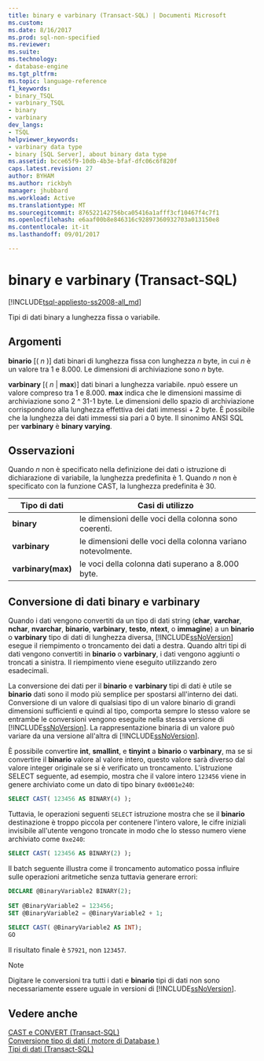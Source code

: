 ```yaml
---
title: binary e varbinary (Transact-SQL) | Documenti Microsoft
ms.custom: 
ms.date: 8/16/2017
ms.prod: sql-non-specified
ms.reviewer: 
ms.suite: 
ms.technology:
- database-engine
ms.tgt_pltfrm: 
ms.topic: language-reference
f1_keywords:
- binary_TSQL
- varbinary_TSQL
- binary
- varbinary
dev_langs:
- TSQL
helpviewer_keywords:
- varbinary data type
- binary [SQL Server], about binary data type
ms.assetid: bcce65f9-10db-4b3e-bfaf-dfc06c6f820f
caps.latest.revision: 27
author: BYHAM
ms.author: rickbyh
manager: jhubbard
ms.workload: Active
ms.translationtype: MT
ms.sourcegitcommit: 876522142756bca05416a1afff3cf10467f4c7f1
ms.openlocfilehash: e6aaf00b8e846316c92897360932703a013150e8
ms.contentlocale: it-it
ms.lasthandoff: 09/01/2017

---
```

# <a name="binary-and-varbinary-transact-sql"></a>binary e varbinary (Transact-SQL)
[!INCLUDE[tsql-appliesto-ss2008-all_md](../../includes/tsql-appliesto-ss2008-all-md.md)]

Tipi di dati binary a lunghezza fissa o variabile.
  
## <a name="arguments"></a>Argomenti  
**binario** [(  *n*  )] dati binari di lunghezza fissa con lunghezza  *n*  byte, in cui  *n*  è un valore tra 1 e 8.000. Le dimensioni di archiviazione sono  *n*  byte.
  
**varbinary** [(  *n*   |  **max**)] dati binari a lunghezza variabile. *n*può essere un valore compreso tra 1 e 8.000. **max** indica che le dimensioni massime di archiviazione sono 2 ^ 31-1 byte. Le dimensioni dello spazio di archiviazione corrispondono alla lunghezza effettiva dei dati immessi + 2 byte. È possibile che la lunghezza dei dati immessi sia pari a 0 byte. Il sinonimo ANSI SQL per **varbinary** è **binary varying**.
  
## <a name="remarks"></a>Osservazioni  
Quando  *n*  non è specificato nella definizione dei dati o istruzione di dichiarazione di variabile, la lunghezza predefinita è 1. Quando  *n*  non è specificato con la funzione CAST, la lunghezza predefinita è 30.

| Tipo di dati | Casi di utilizzo |
| --- | --- |
| **binary** | le dimensioni delle voci della colonna sono coerenti.|
| **varbinary** | le dimensioni delle voci della colonna variano notevolmente.|
| **varbinary(max)** | le voci della colonna dati superano a 8.000 byte.|


## <a name="converting-binary-and-varbinary-data"></a>Conversione di dati binary e varbinary
Quando i dati vengono convertiti da un tipo di dati string (**char**, **varchar**, **nchar**, **nvarchar**, **binario**, **varbinary**, **testo**, **ntext**, o **immagine**) a un **binario** o **varbinary** tipo di dati di lunghezza diversa, [!INCLUDE[ssNoVersion](../../includes/ssnoversion-md.md)] esegue il riempimento o troncamento dei dati a destra. Quando altri tipi di dati vengono convertiti in **binario** o **varbinary**, i dati vengono aggiunti o troncati a sinistra. Il riempimento viene eseguito utilizzando zero esadecimali.
  
La conversione dei dati per il **binario** e **varbinary** tipi di dati è utile se **binario** dati sono il modo più semplice per spostarsi all'interno dei dati. Conversione di un valore di qualsiasi tipo di un valore binario di grandi dimensioni sufficienti e quindi al tipo, comporta sempre lo stesso valore se entrambe le conversioni vengono eseguite nella stessa versione di [!INCLUDE[ssNoVersion](../../includes/ssnoversion-md.md)]. La rappresentazione binaria di un valore può variare da una versione all'altra di [!INCLUDE[ssNoVersion](../../includes/ssnoversion-md.md)].
  
È possibile convertire **int**, **smallint**, e **tinyint** a **binario** o **varbinary**, ma se si convertire il **binario** valore al valore intero, questo valore sarà diverso dal valore integer originale se si è verificato un troncamento. L'istruzione SELECT seguente, ad esempio, mostra che il valore intero `123456` viene in genere archiviato come un dato di tipo binary `0x0001e240`:
  
```sql
SELECT CAST( 123456 AS BINARY(4) );  
```  
  
Tuttavia, le operazioni seguenti `SELECT` istruzione mostra che se il **binario** destinazione è troppo piccola per contenere l'intero valore, le cifre iniziali invisibile all'utente vengono troncate in modo che lo stesso numero viene archiviato come `0xe240`:
  
```sql
SELECT CAST( 123456 AS BINARY(2) );  
```  
  
Il batch seguente illustra come il troncamento automatico possa influire sulle operazioni aritmetiche senza tuttavia generare errori:
  
```sql
DECLARE @BinaryVariable2 BINARY(2);  
  
SET @BinaryVariable2 = 123456;  
SET @BinaryVariable2 = @BinaryVariable2 + 1;  
  
SELECT CAST( @BinaryVariable2 AS INT);  
GO  
```  
  
Il risultato finale è `57921`, non `123457`.
  
> [!NOTE]  
>  Digitare le conversioni tra tutti i dati e **binario** tipi di dati non sono necessariamente essere uguale in versioni di [!INCLUDE[ssNoVersion](../../includes/ssnoversion-md.md)].  
  
## <a name="see-also"></a>Vedere anche
[CAST e CONVERT &#40;Transact-SQL&#41;](../../t-sql/functions/cast-and-convert-transact-sql.md)  
[Conversione tipo di dati &#40; motore di Database &#41;](../../t-sql/data-types/data-type-conversion-database-engine.md)  
[Tipi di dati &#40;Transact-SQL&#41;](../../t-sql/data-types/data-types-transact-sql.md)
  
  

